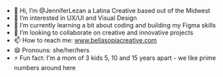 - 👋 Hi, I’m @JenniferLezan a Latina Creative based out of the Midwest
- 👀 I’m interested in UX/UI and Visual Design
- 🌱 I’m currently learning a bit about coding and building my Figma skills
- 💞️ I’m looking to collaborate on creative and innovative projects
- 📫 How to reach me: www.bellasopiacreative.com
- 😄 Pronouns: she/her/hers
- ⚡ Fun fact: I'm a mom of 3 kids 5, 10 and 15 years apart - we like prime numbers around here

<!---
JenniferLezan/JenniferLezan is a ✨ special ✨ repository because its `README.md` (this file) appears on your GitHub profile.
You can click the Preview link to take a look at your changes.
--->
